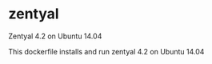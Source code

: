 # zentyal
Zentyal 4.2 on Ubuntu 14.04

This dockerfile installs and run zentyal 4.2 on Ubuntu 14.04
